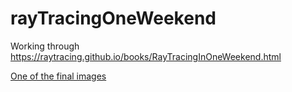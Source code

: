 # rayTracingOneWeekend
Working through https://raytracing.github.io/books/RayTracingInOneWeekend.html

[One of the final images](images/final_balls_1.jpg)